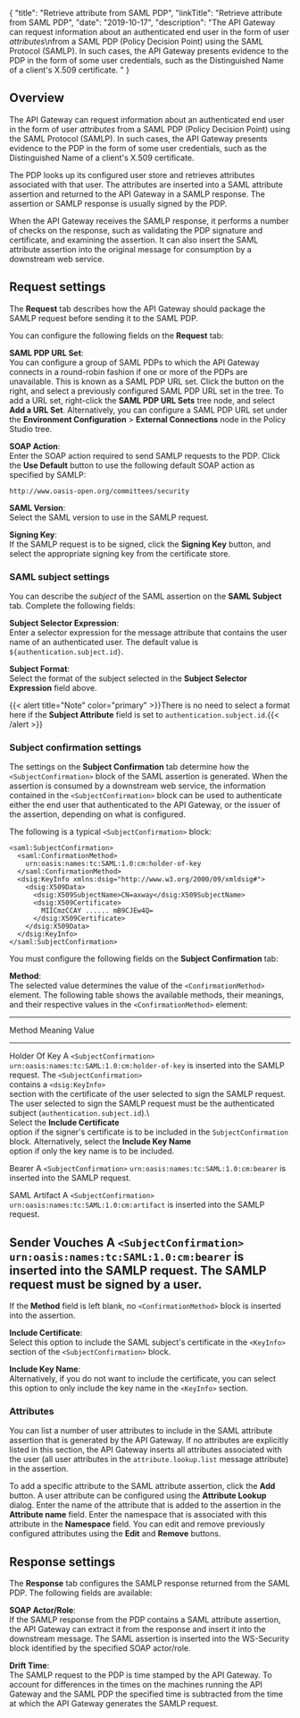 {
"title": "Retrieve attribute from SAML PDP",
"linkTitle": "Retrieve attribute from SAML PDP",
"date": "2019-10-17",
"description": "The API Gateway can request information about an authenticated end user in the form of user *attributes*\\nfrom a SAML PDP (Policy Decision Point) using the SAML Protocol (SAMLP). In such cases, the API Gateway presents evidence to the PDP in the form of some user credentials, such as the Distinguished Name of a client's X.509 certificate. "
}
﻿
<div id="p_connector_saml_pdp_attrs_over">

Overview
--------

The API Gateway can request information about an authenticated end user in the form of user *attributes*
from a SAML PDP (Policy Decision Point) using the SAML Protocol (SAMLP). In such cases, the API Gateway presents evidence to the PDP in the form of some user credentials, such as the Distinguished Name of a client's X.509 certificate.

The PDP looks up its configured user store and retrieves attributes associated with that user. The attributes are inserted into a SAML attribute assertion and returned to the API Gateway in a SAMLP response. The assertion or SAMLP response is usually signed by the PDP.

When the API Gateway receives the SAMLP response, it performs a number of checks on the response, such as validating the PDP signature and certificate, and examining the assertion. It can also insert the SAML attribute assertion into the original message for consumption by a downstream web service.

</div>

<div id="p_connector_saml_pdp_attrs_request">

Request settings
----------------

The **Request** tab describes how the API Gateway should package the SAMLP request before sending it to the SAML PDP.

You can configure the following fields on the **Request**
tab:

**SAML PDP URL Set**:\
You can configure a group of SAML PDPs to which the API Gateway connects in a round-robin fashion if one or more of the PDPs are unavailable. This is known as a SAML PDP URL set. Click the button on the right, and select a previously configured SAML PDP URL set in the tree. To add a URL set, right-click the **SAML PDP URL Sets**
tree node, and select **Add a URL Set**. Alternatively, you can configure a SAML PDP URL set under the **Environment Configuration** > **External Connections**
node in the Policy Studio tree.

**SOAP Action**:\
Enter the SOAP action required to send SAMLP requests to the PDP. Click the **Use Default**
button to use the following default SOAP action as specified by SAMLP:

``` {space="preserve"}
http://www.oasis-open.org/committees/security
```

**SAML Version**:\
Select the SAML version to use in the SAMLP request.

**Signing Key**:\
If the SAMLP request is to be signed, click the **Signing Key**
button, and select the appropriate signing key from the certificate store.

### SAML subject settings

You can describe the *subject*
of the SAML assertion on the **SAML Subject**
tab. Complete the following fields:

**Subject Selector Expression**:\
Enter a selector expression for the message attribute that contains the user name of an authenticated user. The default value is `${authentication.subject.id}`.

**Subject Format**:\
Select the format of the subject selected in the **Subject Selector Expression**
field above.

{{< alert title="Note" color="primary" >}}There is no need to select a format here if the **Subject Attribute**
field is set to `authentication.subject.id`.{{< /alert >}}
### Subject confirmation settings

The settings on the **Subject Confirmation**
tab determine how the `<SubjectConfirmation>`
block of the SAML assertion is generated. When the assertion is consumed by a downstream web service, the information contained in the `<SubjectConfirmation>`
block can be used to authenticate either the end user that authenticated to the API Gateway, or the issuer of the assertion, depending on what is configured.

The following is a typical `<SubjectConfirmation>`
block:

``` {space="preserve"}
<saml:SubjectConfirmation>
  <saml:ConfirmationMethod>
    urn:oasis:names:tc:SAML:1.0:cm:holder-of-key
  </saml:ConfirmationMethod>
  <dsig:KeyInfo xmlns:dsig="http://www.w3.org/2000/09/xmldsig#">
    <dsig:X509Data>
      <dsig:X509SubjectName>CN=axway</dsig:X509SubjectName>
      <dsig:X509Certificate>
        MIICmzCCAY ...... mB9CJEw4Q=
      </dsig:X509Certificate>
    </dsig:X509Data>
  </dsig:KeyInfo>
</saml:SubjectConfirmation>
```

You must configure the following fields on the **Subject Confirmation**
tab:

**Method**:\
The selected value determines the value of the `<ConfirmationMethod>`
element. The following table shows the available methods, their meanings, and their respective values in the `<ConfirmationMethod>`
element:

  --------------------------------------------------------------------------------------------------------------------------------------------------------------------------------------------------------------------------------------------------------------
  Method           Meaning                                                                                                                                                                                      Value
  ---------------- -------------------------------------------------------------------------------------------------------------------------------------------------------------------------------------------- ------------------------------------------------
  Holder Of Key    A `<SubjectConfirmation>`                                                                                                                                                                    `urn:oasis:names:tc:SAML:1.0:cm:holder-of-key`
                   is inserted into the SAMLP request. The `<SubjectConfirmation>`                                                                                                                              
                   contains a `<dsig:KeyInfo>`                                                                                                                                                                  
                   section with the certificate of the user selected to sign the SAMLP request. The user selected to sign the SAMLP request must be the authenticated subject (`authentication.subject.id`).\   
                   Select the ****Include Certificate****                                                                                                                                                       
                   option if the signer's certificate is to be included in the `SubjectConfirmation`                                                                                                            
                   block. Alternatively, select the ****Include Key Name****                                                                                                                                    
                   option if only the key name is to be included.                                                                                                                                               

  Bearer           A `<SubjectConfirmation>`                                                                                                                                                                    `urn:oasis:names:tc:SAML:1.0:cm:bearer`
                   is inserted into the SAMLP request.                                                                                                                                                          

  SAML Artifact    A `<SubjectConfirmation>`                                                                                                                                                                    `urn:oasis:names:tc:SAML:1.0:cm:artifact`
                   is inserted into the SAMLP request.                                                                                                                                                          

  Sender Vouches   A `<SubjectConfirmation>`                                                                                                                                                                    `urn:oasis:names:tc:SAML:1.0:cm:bearer`
                   is inserted into the SAMLP request. The SAMLP request must be signed by a user.                                                                                                              
  --------------------------------------------------------------------------------------------------------------------------------------------------------------------------------------------------------------------------------------------------------------

If the **Method**
field is left blank, no `<ConfirmationMethod>`
block is inserted into the assertion.

**Include Certificate**:\
Select this option to include the SAML subject's certificate in the `<KeyInfo>`
section of the `<SubjectConfirmation>`
block.

**Include Key Name**:\
Alternatively, if you do not want to include the certificate, you can select this option to only include the key name in the `<KeyInfo>`
section.

### Attributes

You can list a number of user attributes to include in the SAML attribute assertion that is generated by the API Gateway. If no attributes are explicitly listed in this section, the API Gateway inserts all attributes associated with the user (all user attributes in the `attribute.lookup.list` message attribute) in the assertion.

To add a specific attribute to the SAML attribute assertion, click the **Add**
button. A user attribute can be configured using the **Attribute Lookup**
dialog. Enter the name of the attribute that is added to the assertion in the **Attribute name**
field. Enter the namespace that is associated with this attribute in the **Namespace**
field. You can edit and remove previously configured attributes using the **Edit**
and **Remove**
buttons.

</div>

<div id="p_connector_saml_pdp_attrs_res">

Response settings
-----------------

The **Response**
tab configures the SAMLP response returned from the SAML PDP. The following fields are available:

**SOAP Actor/Role**:\
If the SAMLP response from the PDP contains a SAML attribute assertion, the API Gateway can extract it from the response and insert it into the downstream message. The SAML assertion is inserted into the WS-Security block identified by the specified SOAP actor/role.

**Drift Time**:\
The SAMLP request to the PDP is time stamped by the API Gateway. To account for differences in the times on the machines running the API Gateway and the SAML PDP the specified time is subtracted from the time at which the API Gateway generates the SAMLP request.

</div>
